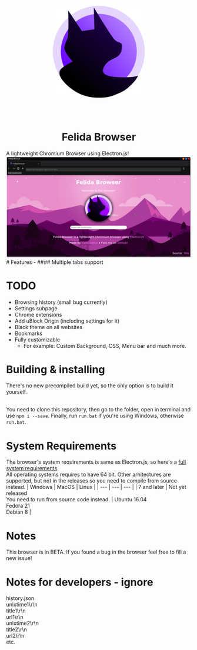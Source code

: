 <p align="center"><img width="250" height="250" src="./assets/icon.png" alt="Felida icon"></p><br><br>
<h1 style="text-align: center;">Felida Browser</h1>
A lightweight Chromium Browser using Electron.js!<br>
<img src="./assets/screenshot.png" alt="Felida icon">
# Features
  - #### Multiple tabs support

# TODO
  - Browsing history (small bug currently)
  - Settings subpage
  - Chrome extensions
  - Add uBlock Origin (including settings for it)
  - Black theme on all websites
  - Bookmarks
  - Fully customizable
    - For example: Custom Background, CSS, Menu bar and much more.

# Building & installing
There's no new precompiled build yet, so the only option is to build it yourself.<br><br>

You need to clone this repository, then go to the folder, open in terminal and use `npm i --save`. Finally, run `run.bat` if you're using Windows, otherwise `run.bat`.
# System Requirements
The browser's system requirements is same as Electron.js, so here's a [full system requirements](https://stackoverflow.com/questions/36306450/what-is-minimum-system-requirements-to-run-electron-apps)<br>
All operating systems requires to have 64 bit. Other arhitectures are supported, but not in the releases so you need to compile from source instead.
| Windows | MacOS | Linux |
| --- | --- | --- |
| 7 and later | Not yet released<br>You need to run from source code instead. | Ubuntu 16.04<br>Fedora 21<br>Debian 8 |

# Notes
This browser is in BETA. If you found a bug in the browser feel free to fill a new issue! 

# Notes for developers - ignore
history.json<br>
unixtime1\r\n<br>
title1\r\n<br>
url1\r\n<br>
unixtime2\r\n<br>
title2\r\n<br>
url2\r\n<br>
etc.<br>
